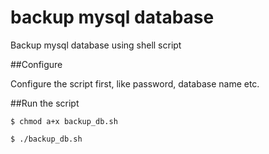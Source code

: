 backup mysql database
===========

Backup mysql database using shell script

##Configure

Configure the script first, like password, database name etc.

##Run the script

    $ chmod a+x backup_db.sh

    $ ./backup_db.sh